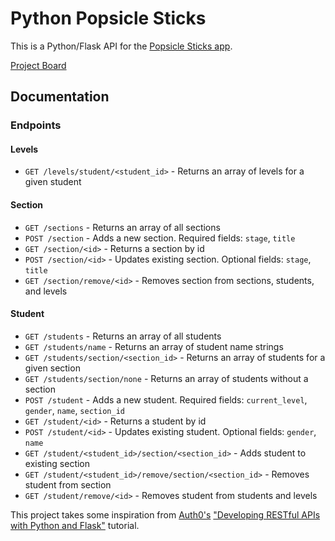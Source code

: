 # Python Popsicle Sticks

This is a Python/Flask API for the [Popsicle Sticks app](https://github.com/SeanMcP/popsicle-sticks).

[Project Board](https://github.com/SeanMcP/python_popsicle_sticks/projects/1)

## Documentation
### Endpoints
#### Levels
- `GET /levels/student/<student_id>` - Returns an array of levels for a given student
#### Section
- `GET /sections` - Returns an array of all sections
- `POST /section` - Adds a new section. Required fields: `stage`, `title`
- `GET /section/<id>` - Returns a section by id
- `POST /section/<id>` - Updates existing section. Optional fields: `stage`, `title`
- `GET /section/remove/<id>` - Removes section from sections, students, and levels
#### Student
- `GET /students` - Returns an array of all students
- `GET /students/name` - Returns an array of student name strings
- `GET /students/section/<section_id>` - Returns an array of students for a given section
- `GET /students/section/none` - Returns an array of students without a section
- `POST /student` - Adds a new student. Required fields: `current_level`, `gender`, `name`, `section_id`
- `GET /student/<id>` - Returns a student by id
- `POST /student/<id>` - Updates existing student. Optional fields: `gender`, `name`
- `GET /student/<student_id>/section/<section_id>` - Adds student to existing section
- `GET /student/<student_id>/remove/section/<section_id>` - Removes student from section
- `GET /student/remove/<id>` - Removes student from students and levels


This project takes some inspiration from [Auth0's](https://auth0.com) ["Developing RESTful APIs with Python and Flask"](https://auth0.com/blog/developing-restful-apis-with-python-and-flask/) tutorial.